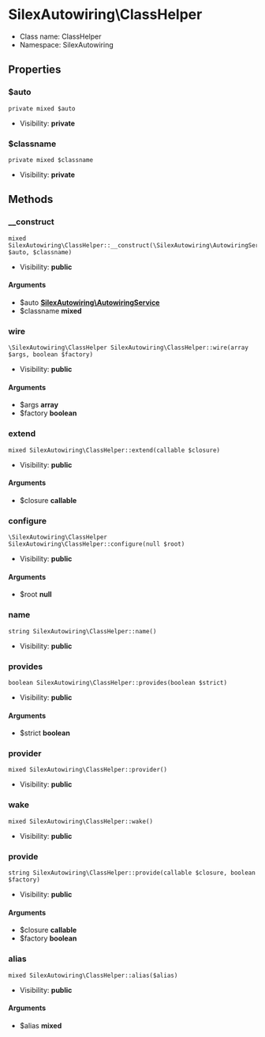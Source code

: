 SilexAutowiring\ClassHelper
===============






* Class name: ClassHelper
* Namespace: SilexAutowiring





Properties
----------


### $auto

    private mixed $auto





* Visibility: **private**


### $classname

    private mixed $classname





* Visibility: **private**


Methods
-------


### __construct

    mixed SilexAutowiring\ClassHelper::__construct(\SilexAutowiring\AutowiringService $auto, $classname)





* Visibility: **public**


#### Arguments
* $auto **[SilexAutowiring\AutowiringService](SilexAutowiring-AutowiringService.md)**
* $classname **mixed**



### wire

    \SilexAutowiring\ClassHelper SilexAutowiring\ClassHelper::wire(array $args, boolean $factory)





* Visibility: **public**


#### Arguments
* $args **array**
* $factory **boolean**



### extend

    mixed SilexAutowiring\ClassHelper::extend(callable $closure)





* Visibility: **public**


#### Arguments
* $closure **callable**



### configure

    \SilexAutowiring\ClassHelper SilexAutowiring\ClassHelper::configure(null $root)





* Visibility: **public**


#### Arguments
* $root **null**



### name

    string SilexAutowiring\ClassHelper::name()





* Visibility: **public**




### provides

    boolean SilexAutowiring\ClassHelper::provides(boolean $strict)





* Visibility: **public**


#### Arguments
* $strict **boolean**



### provider

    mixed SilexAutowiring\ClassHelper::provider()





* Visibility: **public**




### wake

    mixed SilexAutowiring\ClassHelper::wake()





* Visibility: **public**




### provide

    string SilexAutowiring\ClassHelper::provide(callable $closure, boolean $factory)





* Visibility: **public**


#### Arguments
* $closure **callable**
* $factory **boolean**



### alias

    mixed SilexAutowiring\ClassHelper::alias($alias)





* Visibility: **public**


#### Arguments
* $alias **mixed**


